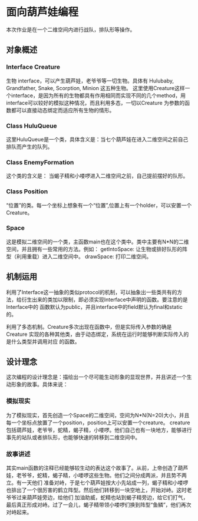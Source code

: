 # 面向葫芦娃编程 

本次作业是在一个二维空间内进行战队，排队形等操作。

## 对象概述

### Interface Creature

生物 interface，可以产生葫芦娃，老爷爷等一切生物。具体有 Hulubaby, Grandfather, Snake, Scorption, Minion 这五种生物。
这里使用Creature这样一个interface，是因为所有的生物都具有作用相同而实现不同的几个method，用interface可以较好的模拟这种情况，而且利用多态，一切以Creature
为参数的函数都可以直接动态绑定而适应所有生物的情形。

### Class HuluQueue

这里HuluQueue是一个类，具体含义是：当七个葫芦娃在进入二维空间之前自己排队而产生的队列。

### Class EnemyFormation

这个类的含义是： 当蝎子精和小喽啰进入二维空间之前，自己提前摆好的队形。

### Class Position

“位置”的类。每一个坐标上想象有一个“位置”,位置上有一个holder，可以安置一个Creature。

### Space
这是模拟二维空间的一个类，主函数main也在这个类中。类中主要有N*N的二维空间，并且拥有一些常用的方法。例如：
getIntoSpace: 让生物或排好队形的阵型（利用重载）进入二维空间中。
drawSpace: 打印二维空间。

## 机制运用
利用了Interface这一抽象的类似protocol的机制，可以抽象出一些类共有的方法，给衍生出来的类加以限制，即必须实现Interface中声明的函数。要注意的是Interface中的
函数默认为public，并且interface中的field默认为final和static的。

利用了多态机制。Creature多次出现在函数中，但是实际传入参数的确是Creature 实现的各种其他类，由于动态绑定，系统在运行时能够判断实际传入的是什么类型并调用对应
的函数。

## 设计理念

这次编程的设计理念是：描绘出一个尽可能生动形象的显现世界，并且讲述一个生动形象的故事。具体来说：
### 模拟现实

为了模拟现实，首先创造一个Space的二维空间，空间为N*N(N=20)大小，并且每一个坐标点放置了一个position，position上可以安置一个creature。
creature包括葫芦娃，老爷爷，蛇精，蝎子精，小喽啰。他们自己也有一块地方，能够进行事先的站队或者排队形，也能够快速的转移到二维空间中。

### 故事讲述

其实main函数的注释已经能够较生动的表达这个故事了。从前，上帝创造了葫芦娃，老爷爷，蛇精，蝎子精，小喽啰这些生物。他们之间分成两派，并且势不两立。有一天他们
准备对峙，于是七个葫芦娃按大小先站成一列，蝎子精和小喽啰也排出了一个很厉害的鹤立阵型。然后他们转移到一块空地上，开始对峙。这时老爷爷过来葫芦娃旁边，给他们
加油助威，蛇精也站到蝎子精旁边，给它们打气，最后真正形成对峙。过了一会儿，蝎子精带领小喽啰们换到阵型“鱼鳞”，他们再次对峙起来。
